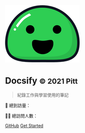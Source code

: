 ![logo](_media/icon.svg)

# Docsify <small>© 2021 Pitt</small>

> 紀錄工作與學習使用的筆記

<p>
  👀 總到訪量：<span id="busuanzi_value_site_pv"></span>
</p>
<p>
  🚴‍♂️ 總訪問人數：<span id="busuanzi_value_site_uv"></span>
</p>

[GitHub](https://github.com/wuzhe0912/docsify-note)
[Get Started](#Docsify)